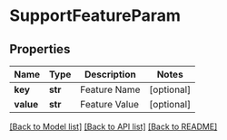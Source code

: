 # SupportFeatureParam

## Properties
Name | Type | Description | Notes
------------ | ------------- | ------------- | -------------
**key** | **str** | Feature Name | [optional] 
**value** | **str** | Feature Value | [optional] 

[[Back to Model list]](../README.md#documentation-for-models) [[Back to API list]](../README.md#documentation-for-api-endpoints) [[Back to README]](../README.md)

